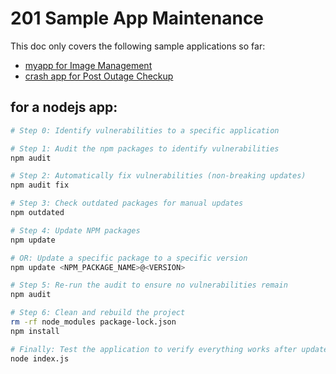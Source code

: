 # 201 Sample App Maintenance

This doc only covers the following sample applications so far:
- [myapp for Image Management](../materials/image-management/sample-app-nodejs/)
- [crash app for Post Outage Checkup](../materials/post-outage-checkup/crash-app-nodejs/)

## for a nodejs app:
```bash
# Step 0: Identify vulnerabilities to a specific application

# Step 1: Audit the npm packages to identify vulnerabilities
npm audit

# Step 2: Automatically fix vulnerabilities (non-breaking updates)
npm audit fix

# Step 3: Check outdated packages for manual updates
npm outdated

# Step 4: Update NPM packages
npm update

# OR: Update a specific package to a specific version
npm update <NPM_PACKAGE_NAME>@<VERSION>

# Step 5: Re-run the audit to ensure no vulnerabilities remain
npm audit

# Step 6: Clean and rebuild the project
rm -rf node_modules package-lock.json
npm install

# Finally: Test the application to verify everything works after updates
node index.js
```
